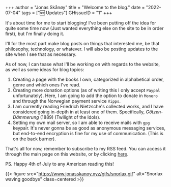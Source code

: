 +++
author = "Jonas Skånøy"
title = "Welcome to the blog."
date = "2022-07-04"
tags = ["🆕 Updates"]
GHissueID = "1"
+++

It's about time for me to start blogging! I've been putting off the idea for quite some time now (Just wanted everything else on the site to be in order first), but I'm finally doing it.

I'll for the most part make blog posts on things that interested me, be that philosophy, technology, or whatever. I will also be posting updates to the site when I see that as necessary.

As of now, I can tease what I'll be working on with regards to the website, as well as some ideas for blog topics:

1. Creating a page with the books I own, categorized in alphabetical order, genre and which ones I've read.
2. Creating more donation options (as of writing this I only accept `Paypal` unfortunately). Here, I am going to add the option to donate in `Monero` and through the Norwegian payment service `Vipps`.
3. I am currently reading Friedrich Nietzsche's collected works, and I have considered going in-depth in at least one of them. Specifically, *Götzen-Dämmerung* (1889) (Twilight of the Idols). 
4. Setting my own mail server, so I am able to receive mails with `gpg` keypair. It's never gonna be as good as anonymous messaging services, but end-to-end encryption is fine for my use of communication. (This is on the back burner).

That's all for now, remember to subscribe to my RSS feed. You can access it through the main page on this website, or by clicking [here](https://www.jonasskanoy.xyz/posts/index.xml).

PS. Happy 4th of July to any American reading this!

{{< figure src="https://www.jonasskanoy.xyz/gifs/snorlax.gif" alt="Snorlax waving goodbye" class=centered >}}
